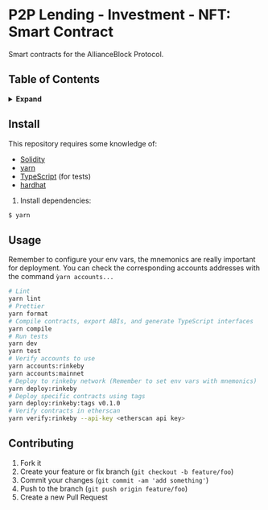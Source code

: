 # P2P Lending - Investment - NFT: Smart Contract

Smart contracts for the AllianceBlock Protocol.

## Table of Contents

<details>
<summary><strong>Expand</strong></summary>

- [Install](#install)
- [Usage](#usage)
- [Contributing](#contributing)

</details>


## Install

This repository requires some knowledge of:

* [Solidity](https://solidity.readthedocs.io/en/latest/)
* [yarn](https://yarnpkg.com/getting-started)
* [TypeScript](https://www.typescriptlang.org/) (for tests)
* [hardhat](https://hardhat.org/)

1. Install dependencies:

```bash
$ yarn
```

## Usage
Remember to configure your env vars, the mnemonics are really important for deployment. You can check the corresponding accounts addresses with the command `ỳarn accounts...`

```bash
# Lint
yarn lint
# Prettier
yarn format
# Compile contracts, export ABIs, and generate TypeScript interfaces
yarn compile
# Run tests
yarn dev
yarn test
# Verify accounts to use 
yarn accounts:rinkeby
yarn accounts:mainnet
# Deploy to rinkeby network (Remember to set env vars with mnemonics)
yarn deploy:rinkeby
# Deploy specific contracts using tags
yarn deploy:rinkeby:tags v0.1.0
# Verify contracts in etherscan
yarn verify:rinkeby --api-key <etherscan api key>
```


## Contributing

1. Fork it
2. Create your feature or fix branch (`git checkout -b feature/foo`)
3. Commit your changes (`git commit -am 'add something'`)
4. Push to the branch (`git push origin feature/foo`)
5. Create a new Pull Request
